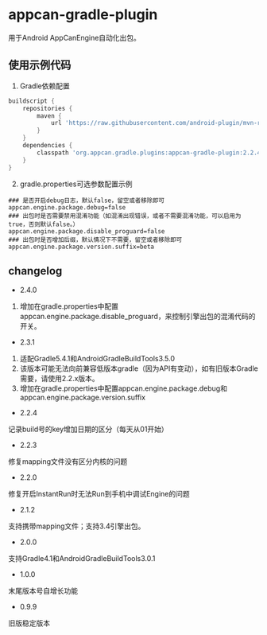 # appcan-gradle-plugin

用于Android AppCanEngine自动化出包。

## 使用示例代码

1. Gradle依赖配置

```groovy
buildscript {
    repositories {
        maven {
            url 'https://raw.githubusercontent.com/android-plugin/mvn-repo/master/'
        }
    }
    dependencies {
        classpath 'org.appcan.gradle.plugins:appcan-gradle-plugin:2.2.4'
    }
}
```

2. gradle.properties可选参数配置示例

```properties
### 是否开启debug日志，默认false，留空或者移除即可
appcan.engine.package.debug=false
### 出包时是否需要禁用混淆功能（如混淆出现错误，或者不需要混淆功能，可以启用为true，否则默认false。）
appcan.engine.package.disable_proguard=false
### 出包时是否增加后缀，默认情况下不需要，留空或者移除即可
appcan.engine.package.version.suffix=beta
```

## changelog

- 2.4.0

1. 增加在gradle.properties中配置appcan.engine.package.disable_proguard，来控制引擎出包的混淆代码的开关。


- 2.3.1

1. 适配Gradle5.4.1和AndroidGradleBuildTools3.5.0
2. 该版本可能无法向前兼容低版本gradle（因为API有变动），如有旧版本Gradle需要，请使用2.2.x版本。
3. 增加在gradle.properties中配置appcan.engine.package.debug和appcan.engine.package.version.suffix

- 2.2.4 

记录build号的key增加日期的区分（每天从01开始）

- 2.2.3 

修复mapping文件没有区分内核的问题

- 2.2.0 

修复开启InstantRun时无法Run到手机中调试Engine的问题

- 2.1.2 

支持携带mapping文件；支持3.4引擎出包。

- 2.0.0 

支持Gradle4.1和AndroidGradleBuildTools3.0.1

- 1.0.0 

末尾版本号自增长功能

- 0.9.9 

旧版稳定版本
